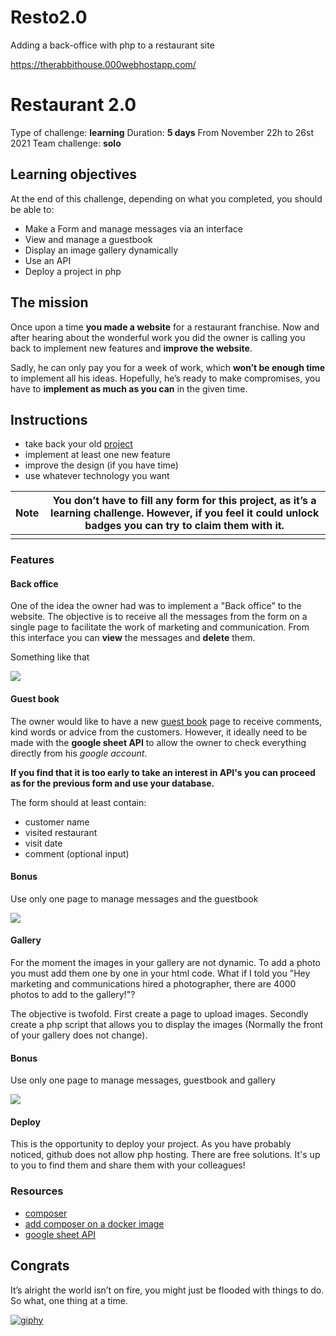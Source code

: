 # Resto2.0
Adding a back-office with php to a restaurant site 

https://therabbithouse.000webhostapp.com/

# Restaurant 2.0  

Type of challenge: **learning**
Duration: **5 days**
From November 22h to 26st 2021
Team challenge: **solo**

## Learning objectives

At the end of this challenge, depending on what you completed, you should be able to:

- Make a Form and manage messages via an interface
- View and manage a guestbook
- Display an image gallery dynamically
- Use an API
- Deploy a project in php

## The mission

Once upon a time **you made a website** for a restaurant franchise. Now and after hearing about the wonderful work you did the owner is calling you back to implement new features and **improve the website**.

Sadly, he can only pay you for a week of work, which **won’t be enough time** to implement all his ideas. Hopefully, he’s ready to make compromises, you have to **implement as much as you can** in the given time.

## Instructions

- take back your old [project](https://github.com/becodeorg/BXL-Swartz-4-27/blob/master/1.The-Field/6.Bootstrap/restaurant.adoc)
- implement at least one new feature
- improve the design (if you have time)
- use whatever technology you want

| Note | You don’t have to fill any form for this project, as it’s a learning challenge. However, if you feel it could unlock **badges** you can try to claim them with it. |
| ---- | ------------------------------------------------------------ |
|      |                                                              |

### Features

#### Back office

One of the idea the owner had was to implement a "Back office" to the website. The objective is to receive all the messages from the form on a single page to facilitate the work of marketing and communication. From this interface you can **view** the messages and **delete** them.

Something like that

![](deletemessage.png)



#### Guest book

The owner would like to have a new [guest book](https://en.wikipedia.org/wiki/Guestbook) page to receive comments, kind words or advice from the customers. However, it ideally need to be made with the **google sheet API** to allow the owner to check everything directly from his *google account*.

**If you find that it is too early to take an interest in API's you can proceed as for the previous form and use your database.**

The form should at least contain:

- customer name
- visited restaurant
- visit date
- comment (optional input)

#### Bonus

Use only one page to manage messages and the guestbook

![](backofficeX2.png)



#### Gallery

For the moment the images in your gallery are not dynamic. To add a photo you must add them one by one in your html code. What if I told you "Hey marketing and communications hired a photographer, there are 4000 photos to add to the gallery!"?

The objective is twofold. First create a page to upload images.
Secondly create a php script that allows you to display the images (Normally the front of your gallery does not change).

#### Bonus

Use only one page to manage messages, guestbook and gallery

![](backofficeIMG.png)



#### Deploy

This is the opportunity to deploy your project. As you have probably noticed, github does not allow php hosting. There are free solutions. It's up to you to find them and share them with your colleagues!



### Resources

- [composer](https://getcomposer.org/)
- [add composer on a docker image](https://tinyurl.com/yxda5q7o)
- [google sheet API](https://developers.google.com/sheets/api/quickstart/php)

## Congrats

It’s alright the world isn’t on fire, you might just be flooded with things to do. So what, one thing at a time.

[![giphy](https://camo.githubusercontent.com/81248d4b3e370e2b55d85b260099725374b154e5a06ad06a06e6dc15a4c3ab96/68747470733a2f2f6d656469612e67697068792e636f6d2f6d656469612f316a597968734f646d4c394e7138426d4b702f67697068792e676966)](https://camo.githubusercontent.com/81248d4b3e370e2b55d85b260099725374b154e5a06ad06a06e6dc15a4c3ab96/68747470733a2f2f6d656469612e67697068792e636f6d2f6d656469612f316a597968734f646d4c394e7138426d4b702f67697068792e676966)
